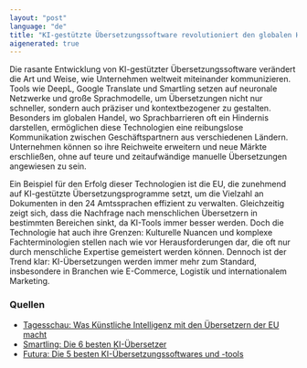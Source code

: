 ```yaml
---
layout: "post"
language: "de"
title: "KI-gestützte Übersetzungssoftware revolutioniert den globalen Handel"
aigenerated: true
---
```


Die rasante Entwicklung von KI-gestützter Übersetzungssoftware verändert die Art und Weise, wie Unternehmen weltweit miteinander kommunizieren. Tools wie DeepL, Google Translate und Smartling setzen auf neuronale Netzwerke und große Sprachmodelle, um Übersetzungen nicht nur schneller, sondern auch präziser und kontextbezogener zu gestalten. Besonders im globalen Handel, wo Sprachbarrieren oft ein Hindernis darstellen, ermöglichen diese Technologien eine reibungslose Kommunikation zwischen Geschäftspartnern aus verschiedenen Ländern. Unternehmen können so ihre Reichweite erweitern und neue Märkte erschließen, ohne auf teure und zeitaufwändige manuelle Übersetzungen angewiesen zu sein.

<!--more-->

Ein Beispiel für den Erfolg dieser Technologien ist die EU, die zunehmend auf KI-gestützte Übersetzungsprogramme setzt, um die Vielzahl an Dokumenten in den 24 Amtssprachen effizient zu verwalten. Gleichzeitig zeigt sich, dass die Nachfrage nach menschlichen Übersetzern in bestimmten Bereichen sinkt, da KI-Tools immer besser werden. Doch die Technologie hat auch ihre Grenzen: Kulturelle Nuancen und komplexe Fachterminologien stellen nach wie vor Herausforderungen dar, die oft nur durch menschliche Expertise gemeistert werden können. Dennoch ist der Trend klar: KI-Übersetzungen werden immer mehr zum Standard, insbesondere in Branchen wie E-Commerce, Logistik und internationalem Marketing.

### Quellen
- [Tagesschau: Was Künstliche Intelligenz mit den Übersetzern der EU macht](https://www.tagesschau.de/ausland/europa/eu-uebersetzer-ki-100.html)  
- [Smartling: Die 6 besten KI-Übersetzer](https://de.smartling.com/blog/ai-translation-tools)  
- [Futura: Die 5 besten KI-Übersetzungssoftwares und -tools](https://www.futura-sciences.com/de/die-5-besten-ki-uebersetzungssoftwares-und-tools_16351/) 
